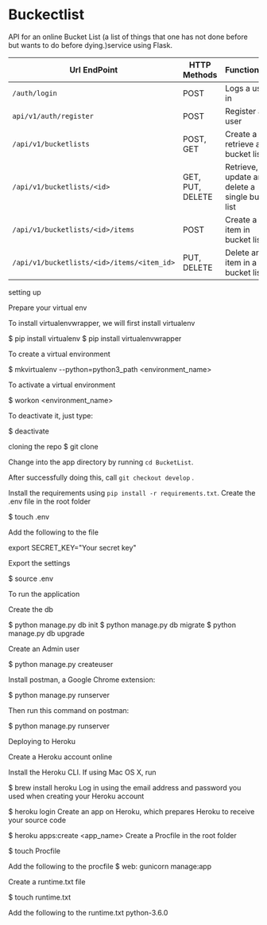 # Buckectlist
API for an online Bucket List (a list of things that one has not done before but wants to do before dying.)service using Flask.



| Url EndPoint                               | HTTP Methods     | Functionality                                    | Requires Token |
|--------------------------------------------|------------------|--------------------------------------------------|----------------|
| `/auth/login`                              | POST             | Logs a user in                                   | No             |
| `api/v1/auth/register`                     | POST             | Register a user                                  | No             |
| `/api/v1/bucketlists`                      | POST, GET        | Create a retrieve all bucket lists               | Yes            |
| `/api/v1/bucketlists/<id>`                 | GET, PUT, DELETE | Retrieve, update and delete a single bucket list | Yes            |
| `/api/v1/bucketlists/<id>/items`           | POST             | Create a new item in bucket list                 | Yes            |
| `/api/v1/bucketlists/<id>/items/<item_id>` | PUT, DELETE      | Delete an item in a bucket list                  | Yes            |



setting up

Prepare your virtual env

To install virtualenvwrapper, we will first install virtualenv

  $ pip install virtualenv
  $ pip install virtualenvwrapper


  To create a virtual environment

  $ mkvirtualenv --python=python3_path <environment_name>


  To activate a virtual environment

  $ workon <environment_name>

  To deactivate it, just type:

  $ deactivate



  cloning the repo
  $ git clone
  
Change into the app directory by running `cd BucketList`.

After successfully doing this, call `git checkout develop` .

Install the requirements using `pip install -r requirements.txt`.
  Create the .env file in the root folder

  $ touch .env

  Add the following to the file

  export SECRET_KEY="Your secret key"

  Export the settings

  $ source .env

  To run the application

Create the db

  $ python manage.py db init
  $ python manage.py db migrate
  $ python manage.py db upgrade

  Create an Admin user

  $ python manage.py createuser

  Install postman, a Google Chrome extension:


  $ python manage.py runserver

  Then run this command on  postman:

  $ python manage.py runserver




Deploying to Heroku

Create a Heroku account online

Install the Heroku CLI. If using Mac OS X, run

  $ brew install heroku
Log in using the email address and password you used when creating your Heroku account

  $ heroku login
Create an app on Heroku, which prepares Heroku to receive your source code

  $ heroku apps:create <app_name>
Create a Procfile in the root folder

  $ touch Procfile

Add the following to the procfile
  $ web: gunicorn manage:app

Create a runtime.txt file

  $ touch runtime.txt

Add the following to the runtime.txt
  python-3.6.0
